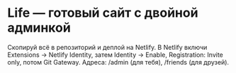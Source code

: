 # Life — готовый сайт с двойной админкой

Скопируй всё в репозиторий и деплой на Netlify. В Netlify включи Extensions → Netlify Identity, затем Identity → Enable, Registration: Invite only, потом Git Gateway. Адреса: /admin (для тебя), /friends (для друзей).
